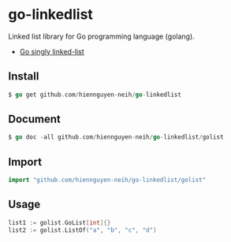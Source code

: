 # go-linkedlist
Linked list library for Go programming language (golang).

* [Go singly linked-list](./golist/)

## Install
```Go
$ go get github.com/hiennguyen-neih/go-linkedlist
```

## Document
```Go
$ go doc -all github.com/hiennguyen-neih/go-linkedlist/golist
```

## Import
```Go
import "github.com/hiennguyen-neih/go-linkedlist/golist"
```

## Usage
```Go
list1 := golist.GoList[int]{}
list2 := golist.ListOf("a", "b", "c", "d")
```
